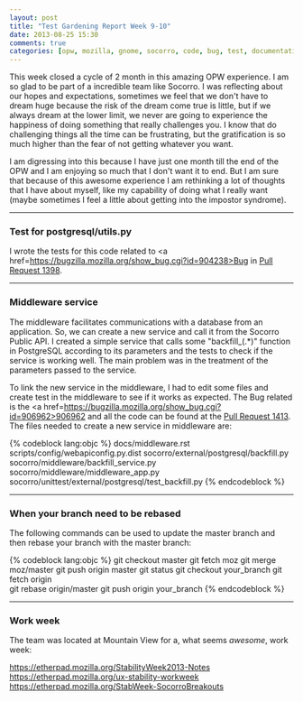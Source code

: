 ```yaml
---
layout: post
title: "Test Gardening Report Week 9-10"
date: 2013-08-25 15:30
comments: true
categories: [opw, mozilla, gnome, socorro, code, bug, test, documentation]
---
```



This week closed a cycle of 2 month in this amazing OPW experience. I am so glad to be part of a incredible team like Socorro. I was reflecting about our hopes and expectations, sometimes we feel that we don't have to dream huge because the risk of the dream come true is little, but if we always dream at the lower limit, we never are going to experience the happiness of doing something that really challenges you. I know that do challenging things all the time can be frustrating, but the gratification is so much higher than the fear of not getting whatever you want.

I am digressing into this because I have just one month till the end of the OPW and I am enjoying so much that I don't want it to end. But I am sure that because of this awesome experience I am rethinking a lot of thoughts that I have about myself, like my capability of doing what I really want (maybe sometimes I feel a little about getting into the impostor syndrome).

<!-- more -->

***

### Test for postgresql/utils.py

I wrote the tests for this code related to <a href=https://bugzilla.mozilla.org/show_bug.cgi?id=904238>Bug</a> in <a href=https://github.com/mozilla/socorro/pull/1398>Pull Request 1398</a>.

***

### Middleware service

The middleware facilitates communications with a database from an application. So, we can create a new service and call it from the Socorro Public API. I created a simple service that calls some "backfill_(.*)" function in PostgreSQL according to its parameters and the tests to check if the service is working well. The main problem was in the treatment of the parameters passed to the service. 

To link the new service in the middleware, I had to edit some files and create test in the middleware to see if it works as expected. The Bug related is the <a href=https://bugzilla.mozilla.org/show_bug.cgi?id=906962>906962</a> and all the code can be found at the <a href=https://github.com/mozilla/socorro/pull/1413>Pull Request 1413</a>. The files needed to create a new service in middleware are:

{% codeblock lang:objc %}
docs/middleware.rst
scripts/config/webapiconfig.py.dist
socorro/external/postgresql/backfill.py
socorro/middleware/backfill_service.py
socorro/middleware/middleware_app.py
socorro/unittest/external/postgresql/test_backfill.py
{% endcodeblock %}

***

### When your branch need to be rebased

The following commands can be used to update the master branch and then rebase your branch with the master branch:

{% codeblock lang:objc %}
git checkout master
git fetch moz
git merge moz/master
git push origin master
git status
git checkout your_branch 
git fetch origin        
git rebase origin/master
git push origin your_branch 
{% endcodeblock %}

***

### Work week

The team was located at Mountain View for a, what seems *awesome*, work week:

<a href=https://etherpad.mozilla.org/StabilityWeek2013-Notes>https://etherpad.mozilla.org/StabilityWeek2013-Notes</a>     
<a href=https://etherpad.mozilla.org/ux-stability-workweek>https://etherpad.mozilla.org/ux-stability-workweek</a>         
<a href=https://etherpad.mozilla.org/StabWeek-SocorroBreakouts>https://etherpad.mozilla.org/StabWeek-SocorroBreakouts</a>     